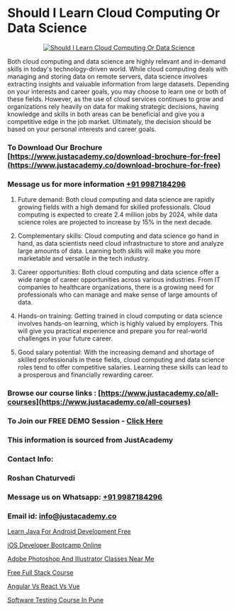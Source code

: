 # Should I Learn Cloud Computing Or Data Science

<p align="center">
  <a href="https://justacademy.co/all-courses">
    <img src="https://ibb.co/7V3H11Z" alt="Should I Learn Cloud Computing Or Data Science">
  </a>
</p>


Both cloud computing and data science are highly relevant and in-demand skills in today's technology-driven world. While cloud computing deals with managing and storing data on remote servers, data science involves extracting insights and valuable information from large datasets. Depending on your interests and career goals, you may choose to learn one or both of these fields. However, as the use of cloud services continues to grow and organizations rely heavily on data for making strategic decisions, having knowledge and skills in both areas can be beneficial and give you a competitive edge in the job market. Ultimately, the decision should be based on your personal interests and career goals. 
### To Download Our Brochure [https://www.justacademy.co/download-brochure-for-free](https://www.justacademy.co/download-brochure-for-free)
### Message us for more information [+91 9987184296](https://api.whatsapp.com/send?phone=919987184296)
1) Future demand: Both cloud computing and data science are rapidly growing fields with a high demand for skilled professionals. Cloud computing is expected to create 2.4 million jobs by 2024, while data science roles are projected to increase by 15% in the next decade.

2) Complementary skills: Cloud computing and data science go hand in hand, as data scientists need cloud infrastructure to store and analyze large amounts of data. Learning both skills will make you more marketable and versatile in the tech industry.

3) Career opportunities: Both cloud computing and data science offer a wide range of career opportunities across various industries. From IT companies to healthcare organizations, there is a growing need for professionals who can manage and make sense of large amounts of data.

4) Hands-on training: Getting trained in cloud computing or data science involves hands-on learning, which is highly valued by employers. This will give you practical experience and prepare you for real-world challenges in your future career.

5) Good salary potential: With the increasing demand and shortage of skilled professionals in these fields, cloud computing and data science roles tend to offer competitive salaries. Learning these skills can lead to a prosperous and financially rewarding career.

### Browse our course links : [https://www.justacademy.co/all-courses](https://www.justacademy.co/all-courses) 
### To Join our FREE DEMO Session - [Click Here](https://www.justacademy.co/register-for-course-demo)


### This information is sourced from JustAcademy
### Contact Info:
### Roshan Chaturvedi
### Message us on Whatsapp: [+91 9987184296](https://api.whatsapp.com/send?phone=919987184296)
### Email id: [info@justacademy.co](mailto:info@justacademy.co)
                
[Learn Java For Android Development Free](https://www.linkedin.com/pulse/learn-java-android-development-free-justacademy-pune-5vz0c/)

[iOS Developer Bootcamp Online](0)

[Adobe Photoshop And Illustrator Classes Near Me](https://medium.com/@kamblerajas684/adobe-photoshop-and-illustrator-classes-near-me-175f546d5c0b)

[Free Full Stack Course](https://medium.com/@mahi3106/free-full-stack-course-4f693d9d626e)

[Angular Vs React Vs Vue](https://justacademyin.github.io/Articles/Angular-Vs-React-Vs-Vue)

[Software Testing Course In Pune](https://justacademyin.github.io/justacademy/Software-Testing-Course-In-Pune)

